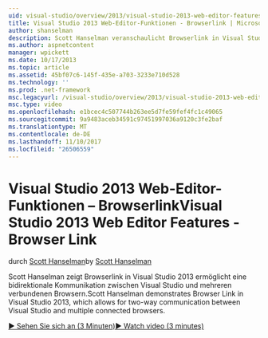 ```yaml
---
uid: visual-studio/overview/2013/visual-studio-2013-web-editor-features-browser-link
title: Visual Studio 2013 Web-Editor-Funktionen - Browserlink | Microsoft Docs
author: shanselman
description: Scott Hanselman veranschaulicht Browserlink in Visual Studio 2013 ermöglicht eine bidirektionale Kommunikation zwischen Visual Studio und mehreren verbundenen Browsern...
ms.author: aspnetcontent
manager: wpickett
ms.date: 10/17/2013
ms.topic: article
ms.assetid: 45bf07c6-145f-435e-a703-3233e710d528
ms.technology: ''
ms.prod: .net-framework
msc.legacyurl: /visual-studio/overview/2013/visual-studio-2013-web-editor-features-browser-link
msc.type: video
ms.openlocfilehash: e1bcec4c507744b263ee5d7fe59fef4fc1c49065
ms.sourcegitcommit: 9a9483aceb34591c97451997036a9120c3fe2baf
ms.translationtype: MT
ms.contentlocale: de-DE
ms.lasthandoff: 11/10/2017
ms.locfileid: "26506559"
---
```

<a name="visual-studio-2013-web-editor-features---browser-link"></a><span data-ttu-id="e23b7-103">Visual Studio 2013 Web-Editor-Funktionen – Browserlink</span><span class="sxs-lookup"><span data-stu-id="e23b7-103">Visual Studio 2013 Web Editor Features - Browser Link</span></span>
====================
<span data-ttu-id="e23b7-104">durch [Scott Hanselman](https://github.com/shanselman)</span><span class="sxs-lookup"><span data-stu-id="e23b7-104">by [Scott Hanselman](https://github.com/shanselman)</span></span>

<span data-ttu-id="e23b7-105">Scott Hanselman zeigt Browserlink in Visual Studio 2013 ermöglicht eine bidirektionale Kommunikation zwischen Visual Studio und mehreren verbundenen Browsern.</span><span class="sxs-lookup"><span data-stu-id="e23b7-105">Scott Hanselman demonstrates Browser Link in Visual Studio 2013, which allows for two-way communication between Visual Studio and multiple connected browsers.</span></span>

[<span data-ttu-id="e23b7-106">&#9654; Sehen Sie sich an (3 Minuten)</span><span class="sxs-lookup"><span data-stu-id="e23b7-106">&#9654; Watch video (3 minutes)</span></span>](https://channel9.msdn.com/Blogs/ASP-NET-Site-Videos/visual-studio-2013-web-editor-features-browser-link)
